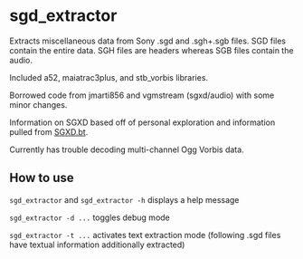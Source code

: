 # sgd_extractor
Extracts miscellaneous data from Sony .sgd and .sgh+.sgb files.
SGD files contain the entire data.
SGH files are headers whereas SGB files contain the audio.

Included a52, maiatrac3plus, and stb_vorbis libraries.

Borrowed code from jmarti856 and vgmstream (sgxd/audio) with some minor changes.

Information on SGXD based off of personal exploration and information pulled from [SGXD.bt](https://github.com/Nenkai/010GameTemplates/blob/main/Sony/SGXD.bt).

Currently has trouble decoding multi-channel Ogg Vorbis data.

## How to use

`sgd_extractor` and `sgd_extractor -h` displays a help message

`sgd_extractor -d ...` toggles debug mode

`sgd_extractor -t ...` activates text extraction mode (following .sgd files have textual information additionally extracted)